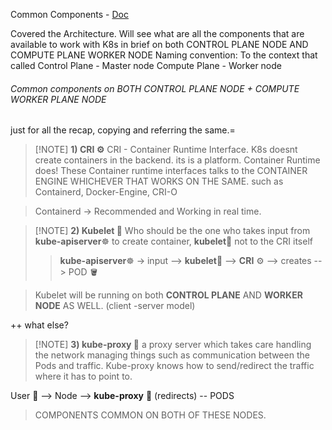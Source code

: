 Common Components -  [Doc](obsidian://open?vault=tutorialHell&file=Orchestration%2Fk8engineers.com%2Fofficial%2FMaster%20Docker%20and%20Kubernetes%2FCommon%20components%20for%20Control%20plane%20and%20Compute%20plane%20nodes)

Covered the Architecture. Will see what are all the components that are available to work with K8s in brief on both CONTROL PLANE NODE AND COMPUTE PLANE WORKER NODE
Naming convention: To the context that called 
Control Plane -  Master node
Compute Plane - Worker node

###### Common components on BOTH CONTROL PLANE NODE + COMPUTE WORKER PLANE NODE
just for all the recap, copying and referring the same.=
> [!NOTE] **1) CRI ⚙️**
> CRI - Container Runtime Interface. K8s doesnt create containers in the backend. its is a platform. Container Runtime does! 
These Container runtime interfaces talks to the CONTAINER ENGINE WHICHEVER THAT WORKS ON THE SAME. such as Containerd, Docker-Engine, CRI-O

> Containerd -> Recommended and Working in real time. 

> [!NOTE] **2) Kubelet 🛞**
>  Who should be the one who takes input from **kube-apiserver**☸️ to create container,  **kubelet**🛞 not to the CRI itself
>  
>  > **kube-apiserver**☸️ -> input --> **kubelet**🛞  --> **CRI** ⚙️ --> creates -->  POD 🪣

> Kubelet will be running on both **CONTROL PLANE** AND **WORKER NODE** AS WELL. (client -server model)

++ what else?
> [!NOTE] **3) kube-proxy 🔀**
> a proxy server which takes care handling the network managing things such as communication between the Pods and traffic. Kube-proxy knows how to send/redirect the traffic where it has to point to.

User 👤 -->  Node  --> **kube-proxy** 🔀 (redirects) -- PODS
 
> COMPONENTS COMMON ON BOTH OF THESE NODES.
